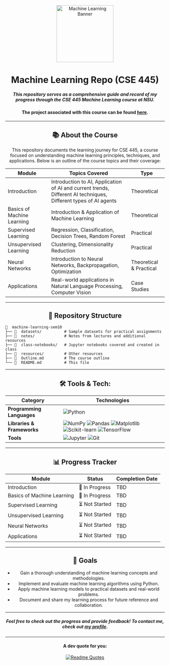 <div align="center">

<img src="https://cdn-icons-png.freepik.com/512/10306/10306212.png" alt="Machine Learning Banner" height="180">

# Machine Learning Repo (CSE 445)

##### This repository serves as a comprehensive guide and record of my progress through the CSE 445 Machine Learning course at NSU.
#### The project associated with this course can be found [**here**](https://github.com/rajin-khan/ml-project-445).

---

## 📚 About the Course

This repository documents the learning journey for CSE 445, a course focused on understanding machine learning principles, techniques, and applications. Below is an outline of the course topics and their coverage:

| **Module**            | **Topics Covered**                                                                                                   | **Type**        |
|-----------------------|---------------------------------------------------------------------------------------------------------------------|-----------------|
| Introduction          | Introduction to AI, Application of AI and current trends, Different AI techniques, Different types of AI agents     | Theoretical     |
| Basics of Machine Learning | Introduction & Application of Machine Learning                                                                  | Theoretical     |
| Supervised Learning   | Regression, Classification, Decision Trees, Random Forest                                                           | Practical       |
| Unsupervised Learning | Clustering, Dimensionality Reduction                                                                                | Practical       |
| Neural Networks       | Introduction to Neural Networks, Backpropagation, Optimization                                                      | Theoretical & Practical |
| Applications          | Real-world applications in Natural Language Processing, Computer Vision                                             | Case Studies    |

---

## 🧩 Repository Structure

<div align = "left">

```plaintext
📁  machine-learning-sem10
├── 📁  datasets/          # Sample datasets for practical assignments
├── 📁  notes/             # Notes from lectures and additional resources
├── 📁  class-notebooks/   # Jupyter notebooks covered and created in class
├── 📁  resources/         # Other resources
├── 📄  Outline.md         # The course outline
└── 📄  README.md          # This file
```
</div>

---

## 🛠️ Tools & Tech:

| **Category**              | **Technologies**                                                                          |
|---------------------------|------------------------------------------------------------------------------------------|
| **Programming Languages** | ![Python](https://img.shields.io/badge/Python-3776AB?style=for-the-badge&logo=python&logoColor=white) |
| **Libraries & Frameworks**| ![NumPy](https://img.shields.io/badge/NumPy-013243?style=for-the-badge&logo=numpy&logoColor=white) ![Pandas](https://img.shields.io/badge/Pandas-150458?style=for-the-badge&logo=pandas&logoColor=white) ![Matplotlib](https://img.shields.io/badge/Matplotlib-11557C?style=for-the-badge&logo=python&logoColor=white) ![Scikit-learn](https://img.shields.io/badge/Scikit--learn-F7931E?style=for-the-badge&logo=scikit-learn&logoColor=white) ![TensorFlow](https://img.shields.io/badge/TensorFlow-FF6F00?style=for-the-badge&logo=tensorflow&logoColor=white) |
| **Tools**                 | ![Jupyter](https://img.shields.io/badge/Jupyter-F37626?style=for-the-badge&logo=jupyter&logoColor=white) ![Git](https://img.shields.io/badge/Git-F05032?style=for-the-badge&logo=git&logoColor=white) |

---

## 📊 Progress Tracker

| **Module**                          | **Status**      | **Completion Date** |
|-------------------------------------|-----------------|---------------------|
| Introduction                        | 🔄 In Progress  | TBD                  |
| Basics of Machine Learning          | 🔄 In Progress  | TBD                  |
| Supervised Learning                 | ⏳ Not Started  | TBD                  |
| Unsupervised Learning               | ⏳ Not Started  | TBD                  |
| Neural Networks                     | ⏳ Not Started  | TBD                  |
| Applications                        | ⏳ Not Started  | TBD                  |

---

## 🌟 Goals

- Gain a thorough understanding of machine learning concepts and methodologies.
- Implement and evaluate machine learning algorithms using Python.
- Apply machine learning models to practical datasets and real-world problems.
- Document and share my learning process for future reference and collaboration.

---

##### Feel free to check out the progress and provide feedback! To contact me, check out [my profile](https://github.com/rajin-khan).

---

#### A dev quote for you:

[![Readme Quotes](https://quotes-github-readme.vercel.app/api?border=truel&type=horizontal&theme=nord)](https://github.com/piyushsuthar/github-readme-quotes)

</div>